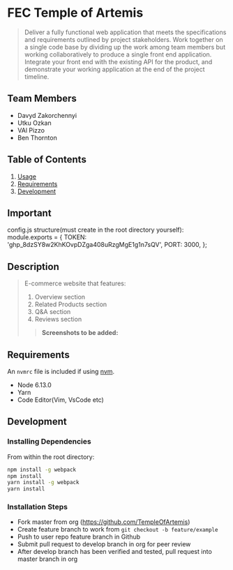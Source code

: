 # FEC Temple of Artemis

> Deliver a fully functional web application that meets the specifications and requirements outlined by project stakeholders. Work together on a single code base by dividing up the work among team members but working collaboratively to produce a single front end application. Integrate your front end with the existing API for the product, and demonstrate your working application at the end of the project timeline.

## Team Members

  - Davyd Zakorchennyi
  - Utku Ozkan
  - VAl Pizzo
  - Ben Thornton

## Table of Contents

1. [Usage](#Usage)
1. [Requirements](#requirements)
1. [Development](#development)

## Important
config.js structure(must create in the root directory yourself):
module.exports = {
  TOKEN: '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',
  PORT: 3000,
};


## Description

> E-commerce website that features:
> 1. Overview section
> 2. Related Products section
> 3. Q&A section
> 4. Reviews section
>> **Screenshots to be added:**

<!-- ## Usage -->

<!-- > Some usage instructions -->

## Requirements

An `nvmrc` file is included if using [nvm](https://github.com/creationix/nvm).

- Node 6.13.0
- Yarn
- Code Editor(Vim, VsCode etc)

## Development

### Installing Dependencies

From within the root directory:

```sh
npm install -g webpack
npm install
yarn install -g webpack
yarn install
```

### Installation Steps
- Fork master from org (https://github.com/TempleOfArtemis)
- Create feature branch to work from ``` git checkout -b feature/example ```
- Push to user repo feature branch in Github
- Submit pull request to develop branch in org for peer review
- After develop branch has been verified and tested, pull request into master branch in org

